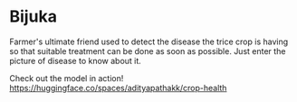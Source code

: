 # Bijuka

Farmer's ultimate friend used to detect the disease the trice crop is having so that suitable treatment can be done as soon as possible. 
Just enter the picture of disease to know about it.

Check out the model in action!
https://huggingface.co/spaces/adityapathakk/crop-health
